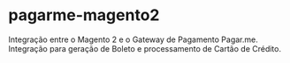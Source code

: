 # pagarme-magento2
Integração entre o Magento 2 e o Gateway de Pagamento Pagar.me. Integração para geração de Boleto e processamento de Cartão de Crédito.
